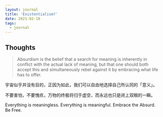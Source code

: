 ```yaml
---
layout: journal
title: 'Existentialism?'
date: 2021-02-18
tags:
  - journal
---
```


## Thoughts

> Absurdism is the belief that a search for meaning is inherently in conflict with the actual lack of meaning, but that one should both accept this and simultaneously rebel against it by embracing what life has to offer.

宇宙似乎并没有目的，正因为如此，我们可以自由地选择自己所认同的「意义」。

不要害怕，不要愧疚，万物的终极将归于虚空，而永远也只是闭上双眼的一瞬。

Everything is meaningless. Everything is meaningful. Embrace the Absurd. Be Free.
